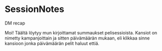 # SessionNotes
DM recap

Moi! Täältä löytyy mun kirjoittamat summaukset pelisessioista.
Kansiot on nimetty kampanjoittain ja sitten 
päivämäärän mukaan, eli klikkaa sinne kansioon jonka päivämäärän
pelit haluut ettiä.